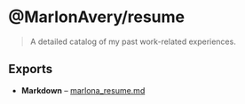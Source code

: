 # @MarlonAvery/resume

> A detailed catalog of my past work-related experiences.

## Exports
- **Markdown** &ndash; [marlona_resume.md](export/marlon-avery_resume.md)